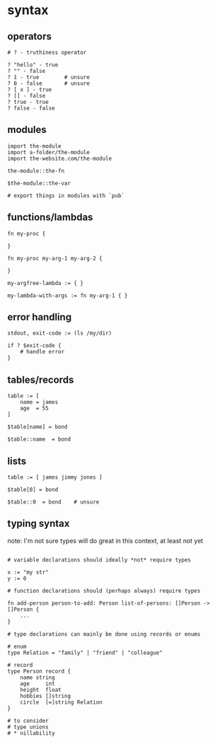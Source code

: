 # syntax

## operators
```
# ? - truthiness operator

? "hello" - true
? "" - false
? 1 - true        # unsure
? 0 - false       # unsure
? [ x ] - true
? [] - false
? true - true
? false - false
```

## modules

```
import the-module
import a-folder/the-module
import the-website.com/the-module

the-module::the-fn

$the-module::the-var

# export things in modules with `pub`
```

## functions/lambdas
```
fn my-proc {

}

fn my-proc my-arg-1 my-arg-2 {

}

my-argfree-lambda := { }

my-lambda-with-args := fn my-arg-1 { }

```

## error handling
```
stdout, exit-code := (ls /my/dir)

if ? $exit-code {
    # handle error
}
```

## tables/records
```
table := [
    name = james
    age  = 55
]

$table[name] = bond

$table::name  = bond
```

## lists
```
table := [ james jimmy jones ]

$table[0] = bond

$table::0  = bond    # unsure
```

## typing syntax

note: I'm not sure types will do great in this context, at least not yet

```

# variable declarations should ideally *not* require types

x := "my str"
y := 0

# function declarations should (perhaps always) require types

fn add-person person-to-add: Person list-of-persons: []Person -> []Person {
    ...
}

# type declarations can mainly be done using records or enums

# enum
type Relation = "family" | "friend" | "colleague"

# record
type Person record {
    name string
    age     int
    height  float
    hobbies []string
    circle  [=]string Relation
}

# to consider
# type unions
# * nillability
```
